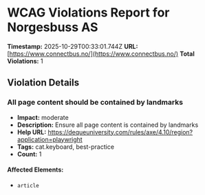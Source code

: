 # WCAG Violations Report for Norgesbuss AS

**Timestamp:** 2025-10-29T00:33:01.744Z
**URL:** [https://www.connectbus.no/](https://www.connectbus.no/)
**Total Violations:** 1

## Violation Details

### All page content should be contained by landmarks

- **Impact:** moderate
- **Description:** Ensure all page content is contained by landmarks
- **Help URL:** https://dequeuniversity.com/rules/axe/4.10/region?application=playwright
- **Tags:** cat.keyboard, best-practice
- **Count:** 1

#### Affected Elements:

- `article`
